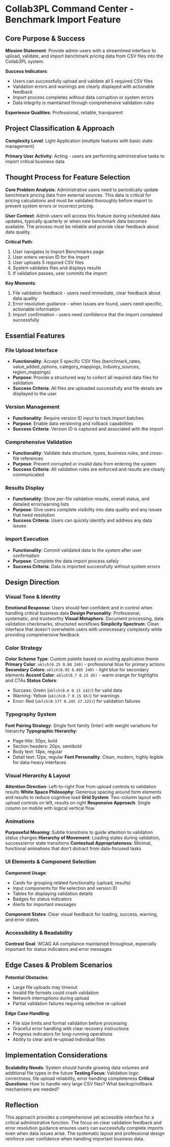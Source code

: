 # Collab3PL Command Center - Benchmark Import Feature

## Core Purpose & Success

**Mission Statement**: Provide admin users with a streamlined interface to upload, validate, and import benchmark pricing data from CSV files into the Collab3PL system.

**Success Indicators**: 
- Users can successfully upload and validate all 5 required CSV files
- Validation errors and warnings are clearly displayed with actionable feedback
- Import process completes without data corruption or system errors
- Data integrity is maintained through comprehensive validation rules

**Experience Qualities**: Professional, reliable, transparent

## Project Classification & Approach

**Complexity Level**: Light Application (multiple features with basic state management)

**Primary User Activity**: Acting - users are performing administrative tasks to import critical business data

## Thought Process for Feature Selection

**Core Problem Analysis**: Administrative users need to periodically update benchmark pricing data from external sources. This data is critical for pricing calculations and must be validated thoroughly before import to prevent system errors or incorrect pricing.

**User Context**: Admin users will access this feature during scheduled data updates, typically quarterly or when new benchmark data becomes available. The process must be reliable and provide clear feedback about data quality.

**Critical Path**: 
1. User navigates to Import Benchmarks page
2. User enters version ID for the import
3. User uploads 5 required CSV files
4. System validates files and displays results
5. If validation passes, user commits the import

**Key Moments**: 
1. File validation feedback - users need immediate, clear feedback about data quality
2. Error resolution guidance - when issues are found, users need specific, actionable information
3. Import confirmation - users need confidence that the import completed successfully

## Essential Features

### File Upload Interface
- **Functionality**: Accept 5 specific CSV files (benchmark_rates, value_added_options, category_mappings, industry_sources, region_mappings)
- **Purpose**: Provide a structured way to collect all required data files for validation
- **Success Criteria**: All files are uploaded successfully and file details are displayed to the user

### Version Management
- **Functionality**: Require version ID input to track import batches
- **Purpose**: Enable data versioning and rollback capabilities
- **Success Criteria**: Version ID is captured and associated with the import

### Comprehensive Validation
- **Functionality**: Validate data structure, types, business rules, and cross-file references
- **Purpose**: Prevent corrupted or invalid data from entering the system
- **Success Criteria**: All validation rules are enforced and results are clearly communicated

### Results Display
- **Functionality**: Show per-file validation results, overall status, and detailed error/warning lists
- **Purpose**: Give users complete visibility into data quality and any issues that need resolution
- **Success Criteria**: Users can quickly identify and address any data issues

### Import Execution
- **Functionality**: Commit validated data to the system after user confirmation
- **Purpose**: Complete the data import process safely
- **Success Criteria**: Data is imported successfully without system errors

## Design Direction

### Visual Tone & Identity
**Emotional Response**: Users should feel confident and in control when handling critical business data
**Design Personality**: Professional, systematic, and trustworthy
**Visual Metaphors**: Document processing, data validation checkmarks, structured workflows
**Simplicity Spectrum**: Clean interface that doesn't overwhelm users with unnecessary complexity while providing comprehensive feedback

### Color Strategy
**Color Scheme Type**: Custom palette based on existing application theme
**Primary Color**: `oklch(0.25 0.08 240)` - professional blue for primary actions
**Secondary Colors**: `oklch(0.95 0.005 240)` - light blue for secondary elements
**Accent Color**: `oklch(0.7 0.15 45)` - warm orange for highlights and CTAs
**Status Colors**: 
- Success: Green (`oklch(0.6 0.15 142)`) for valid data
- Warning: Yellow (`oklch(0.7 0.15 65)`) for warnings
- Error: Red (`oklch(0.577 0.245 27.325)`) for validation failures

### Typography System
**Font Pairing Strategy**: Single font family (Inter) with weight variations for hierarchy
**Typographic Hierarchy**: 
- Page title: 30px, bold
- Section headers: 20px, semibold  
- Body text: 14px, regular
- Detail text: 12px, regular
**Font Personality**: Clean, modern, highly legible for data-heavy interfaces

### Visual Hierarchy & Layout
**Attention Direction**: Left-to-right flow from upload controls to validation results
**White Space Philosophy**: Generous spacing around form elements and results to reduce cognitive load
**Grid System**: Two-column layout with upload controls on left, results on right
**Responsive Approach**: Single column on mobile with logical vertical flow

### Animations
**Purposeful Meaning**: Subtle transitions to guide attention to validation status changes
**Hierarchy of Movement**: Loading states during validation, success/error state transitions
**Contextual Appropriateness**: Minimal, functional animations that don't distract from data-focused tasks

### UI Elements & Component Selection
**Component Usage**:
- Cards for grouping related functionality (upload, results)
- Input components for file selection and version ID
- Tables for displaying validation details
- Badges for status indicators
- Alerts for important messages

**Component States**: Clear visual feedback for loading, success, warning, and error states

### Accessibility & Readability
**Contrast Goal**: WCAG AA compliance maintained throughout, especially important for status indicators and error messages

## Edge Cases & Problem Scenarios

**Potential Obstacles**:
- Large file uploads may timeout
- Invalid file formats could crash validation
- Network interruptions during upload
- Partial validation failures requiring selective re-upload

**Edge Case Handling**:
- File size limits and format validation before processing
- Graceful error handling with clear recovery instructions
- Progress indicators for long-running operations
- Ability to clear and re-upload individual files

## Implementation Considerations

**Scalability Needs**: System should handle growing data volumes and additional file types in the future
**Testing Focus**: Validation logic correctness, file upload reliability, error handling completeness
**Critical Questions**: How to handle very large CSV files? What backup/rollback mechanisms are needed?

## Reflection

This approach provides a comprehensive yet accessible interface for a critical administrative function. The focus on clear validation feedback and error resolution guidance ensures users can successfully complete imports even when data issues arise. The systematic layout and professional design reinforce user confidence when handling important business data.